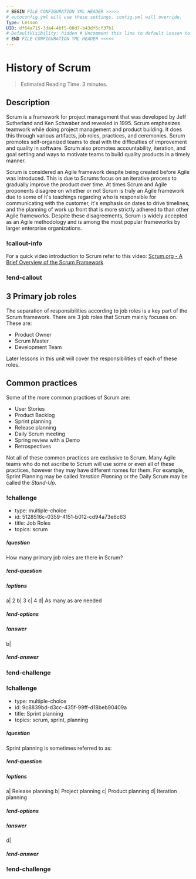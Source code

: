 ```yaml
---
# BEGIN FILE CONFIGURATION YML HEADER >>>>>
# autoconfig.yml will use these settings. config.yml will override.
Type: Lesson
UID: df64a715-3da4-4bf5-88d7-b43df6cf37b1
# DefaultVisibility: hidden # Uncomment this line to default Lesson to hidden
# END FILE CONFIGURATION YML HEADER <<<<<
---
```


# History of Scrum

> Estimated Reading Time: 3 minutes.

## Description

Scrum is a framework for project management that was developed by Jeff Sutherland and Ken Schwaber and revealed in 1995. Scrum emphasizes teamwork while doing project management and product building. It does this through various artifacts, job roles, practices, and ceremonies. Scrum promotes self-organized teams to deal with the difficulties of improvement and quality in software. Scrum also promotes accountability, iteration, and goal setting and ways to motivate teams to build quality products in a timely manner.

Scrum is considered an Agile framework despite being created before Agile was introduced. This is due to Scrums focus on an iterative process to gradually improve the product over time.  At times Scrum and Agile proponents disagree on whether or not Scrum is truly an Agile framework due to some of it's teachings regarding who is responsible for communicating with the customer, it's emphasis on dates to drive timelines, and the planning of work up front that is more strictly adhered to than other Agile frameworks. Despite these disagreements, Scrum is widely accepted as an Agile methodology and is among the most popular frameworks by larger enterprise organizations.

### !callout-info
For a quick video introduction to Scrum refer to this video: [Scrum.org - A Brief Overview of the Scrum Framework](https://youtu.be/gy1c4_YixCo)
### !end-callout

## 3 Primary job roles

The separation of responsibilities according to job roles is a key part of the Scrum framework. There are 3 job roles that Scrum mainly focuses on. These are:

* Product Owner
* Scrum Master
* Development Team

Later lessons in this unit will cover the responsibilities of each of these roles.


## Common practices

Some of the more common practices of Scrum are:

* User Stories
* Product Backlog
* Sprint planning
* Release planning
* Daily Scrum meeting
* Spring review with a Demo
* Retrospectives

Not all of these common practices are exclusive to Scrum. Many Agile teams who do not ascribe to Scrum will use some or even all of these practices, however they may have different names for them. For example, Sprint Planning may be called *Iteration Planning* or the Daily Scrum may be called the *Stand-Up*.


### !challenge

* type: multiple-choice
* id: 5128516c-0359-4151-b012-cd94a73e6c63
* title: Job Roles
* topics: scrum
##### !question

How many primary job roles are there in Scrum?

##### !end-question

##### !options

a| 2
b| 3
c| 4
d| As many as are needed

##### !end-options

##### !answer

b|

##### !end-answer

### !end-challenge

<!--BEGIN CHALLENGE-->

### !challenge

* type: multiple-choice
* id: 9c8839bd-d3cc-435f-99ff-d18beb90409a
* title: Sprint planning
* topics: scrum, sprint, planning

##### !question

Sprint planning is sometimes referred to as:

##### !end-question

##### !options

a| Release planning
b| Project planning
c| Product planning
d| Iteration planning

##### !end-options

##### !answer

d|

##### !end-answer

### !end-challenge
